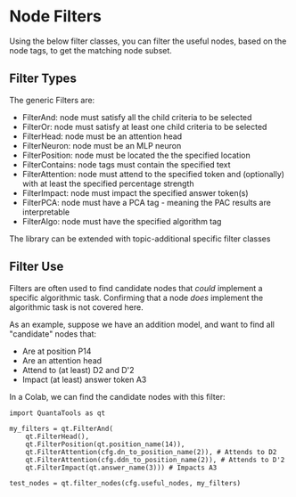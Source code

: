 # Node Filters
Using the below filter classes, you can filter the useful nodes, based on the node tags, to get the matching node subset.

## Filter Types
The generic Filters are:
- FilterAnd: node must satisfy all the child criteria to be selected 
- FilterOr: node must satisfy at least one child criteria to be selected
- FilterHead: node must be an attention head
- FilterNeuron: node must be an MLP neuron
- FilterPosition: node must be located the the specified location
- FilterContains: node tags must contain the specified text
- FilterAttention: node must attend to the specified token and (optionally) with at least the specified percentage strength 
- FilterImpact: node must impact the specified answer token(s)
- FilterPCA: node must have a PCA tag - meaning the PAC results are interpretable
- FilterAlgo: node must have the specified algorithm tag

The library can be extended with topic-additional specific filter classes

## Filter Use 
Filters are often used to find candidate nodes that _could_ implement a specific algorithmic task. 
Confirming that a node _does_ implement the algorithmic task is not covered here.

As an example, suppose we have an addition model, and want to find all "candidate" nodes that:
- Are at position P14
- Are an attention head
- Attend to (at least) D2 and D'2
- Impact (at least) answer token A3

In a Colab, we can find the candidate nodes with this filter:

````
import QuantaTools as qt

my_filters = qt.FilterAnd(
    qt.FilterHead(),
    qt.FilterPosition(qt.position_name(14)),
    qt.FilterAttention(cfg.dn_to_position_name(2)), # Attends to D2
    qt.FilterAttention(cfg.ddn_to_position_name(2)), # Attends to D'2
    qt.FilterImpact(qt.answer_name(3))) # Impacts A3

test_nodes = qt.filter_nodes(cfg.useful_nodes, my_filters)
````
